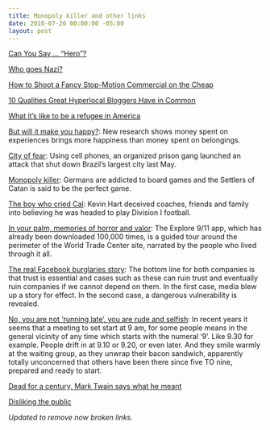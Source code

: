 ```yaml
---
title: Monopoly killer and other links
date: 2010-07-26 00:00:00 -05:00
layout: post
---
```


[Can You Say … “Hero”?](http://www.pittsburghinwords.org/tom_junod.html)

[Who goes Nazi?](http://harpers.org/archive/1941/08/0020122)

[How to Shoot a Fancy Stop-Motion Commercial on the Cheap](http://blog.chasejarvis.com/blog/2010/07/how-to-shoot-a-fancy-stop-motion-commercial-on-the-cheap-ish/?utm_source=feedburner&utm_medium=feed&utm_campaign=Feed%3A+ChaseJarvis+%28Chase+Jarvis+Blog%29)

[10 Qualities Great Hyperlocal Bloggers Have in Common](http://www.hyperlocalblogger.com/10-qualities-great-hyperlocal-bloggers/?utm_source=feedburner&utm_medium=feed&utm_campaign=Feed%3A+Hyperlocalblogger+%28HyperlocalBlogger%29)

[What it’s like to be a refugee in America](http://littlebillclinton.csmonitor.com/littlebillclinton/2009/07/14/what-its-like-to-be-a-refugee-in-america/)

[But will it make you happy?](http://www.nytimes.com/2010/08/08/business/08consume.html?_r=2): New research shows money spent on experiences brings more happiness than money spent on belongings.

[City of fear](http://www.vanityfair.com/politics/features/2007/04/langewiesche200704?printable=true): Using cell phones, an organized prison gang launched an attack that shut down Brazil’s largest city last May.

[Monopoly killer](http://www.wired.com/gaming/gamingreviews/magazine/17-04/mf_settlers?currentPage=all): Germans are addicted to board games and the Settlers of Catan is said to be the perfect game.

[The boy who cried Cal](http://sports.espn.go.com/espn/eticket/story?page=kevinhart): Kevin Hart deceived coaches, friends and family into believing he was headed to play Division I football.

[In your palm, memories of horror and valor](http://www.nytimes.com/2010/09/12/nyregion/12critic.html?_r=4&ref=technology): The Explore 9/11 app, which has already been downloaded 100,000 times, is a guided tour around the perimeter of the World Trade Center site, narrated by the people who lived through it all.

[The real Facebook burglaries story](http://www.buzzmachine.com/2010/09/15/the-real-facebook-burglaries-story/?utm_source=feedburner&utm_medium=feed&utm_campaign=Feed%3A+buzzmachine+%28BuzzMachine%29): The bottom line for both companies is that trust is essential and cases such as these can ruin trust and eventually ruin companies if we cannot depend on them. In the first case, media blew up a story for effect. In the second case, a dangerous vulnerability is revealed.

[No, you are not ‘running late’, you are rude and selfish](http://www.recruitingblogs.com/profiles/blogs/no-you-are-not-running-late): In recent years it seems that a meeting to set start at 9 am, for some people means in the general vicinity of any time which starts with the numeral ‘9’. Like 9.30 for example. People drift in at 9.10 or 9.20, or even later. And they smile warmly at the waiting group, as they unwrap their bacon sandwich, apparently totally unconcerned that others have been there since five TO nine, prepared and ready to start.

[Dead for a century, Mark Twain says what he meant](http://www.nytimes.com/2010/07/10/books/10twain.html?_r=2&pagewanted=all)

[Disliking the public](http://www.buzzmachine.com/2010/07/25/disliking-the-public/?utm_source=feedburner&utm_medium=feed&utm_campaign=Feed%3A+buzzmachine+%28BuzzMachine%29)

_Updated to remove now broken links._
